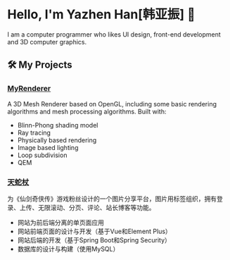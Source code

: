 # Hello, I'm Yazhen Han[韩亚振] 👋

I am a computer programmer who likes UI design, front-end development and 3D computer graphics.

## 🛠 My Projects

### [MyRenderer](https://github.com/YazhenHan/MyRenderer)
A 3D Mesh Renderer based on OpenGL, including some basic rendering algorithms and mesh processing algorithms. Built with:
- Blinn-Phong shading model
- Ray tracing
- Physically based rendering
- Image based lighting
- Loop subdivision
- QEM

### [天蛇杖](https://tianshezhang.com)
为《仙剑奇侠传》游戏粉丝设计的一个图片分享平台，图片用标签组织，拥有登录、上传、无限滚动、分页、评论、站长博客等功能。
- 网站为前后端分离的单页面应用
- 网站前端页面的设计与开发（基于Vue和Element Plus）
- 网站后端的开发（基于Spring Boot和Spring Security）
- 数据库的设计与构建（使用MySQL）
